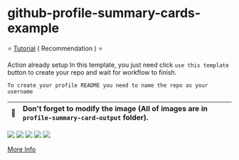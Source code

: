 # github-profile-summary-cards-example

:star: [Tutorial](https://github.com/vn7n24fzkq/github-profile-summary-cards/wiki/Toturial) ( Recommendation ) :star:

Action already setup In this template, you just need click `use this template` button to create your repo and wait for workflow to finish.

```To create your profile README you need to name the repo as your username```

| :bell: | Don't forget to modify the image (All of images are in `profile-summary-card-output` folder). |
| :-------: | :-------------------------------------------------------------------------------------------------------- |

[![](https://raw.githubusercontent.com/vn7n24fzkq/github-profile-summary-cards-example/master/profile-summary-card-output/vue/0-profile-details.svg)](https://github.com/vn7n24fzkq/github-profile-summary-cards)
[![](https://raw.githubusercontent.com/vn7n24fzkq/github-profile-summary-cards-example/master/profile-summary-card-output/vue/1-repos-per-language.svg)](https://github.com/vn7n24fzkq/github-profile-summary-cards) [![](https://raw.githubusercontent.com/vn7n24fzkq/github-profile-summary-cards-example/master/profile-summary-card-output/vue/2-most-commit-language.svg)](https://github.com/vn7n24fzkq/github-profile-summary-cards)
[![](https://raw.githubusercontent.com/vn7n24fzkq/github-profile-summary-cards-example/master/profile-summary-card-output/vue/3-stats.svg)](https://github.com/vn7n24fzkq/github-profile-summary-cards) [![](https://raw.githubusercontent.com/vn7n24fzkq/github-profile-summary-cards-example/master/profile-summary-card-output/vue/4-productive-time.svg)](https://github.com/vn7n24fzkq/github-profile-summary-cards)

[More Info](https://github.com/vn7n24fzkq/github-profile-summary-cards)
 
